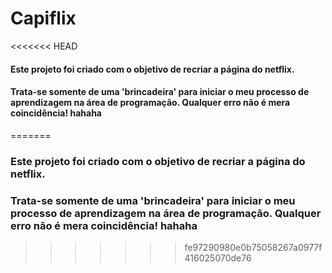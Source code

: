 # Capiflix

<<<<<<< HEAD
#### Este projeto foi criado com o objetivo de recriar a página do netflix. 
#### Trata-se somente de uma 'brincadeira' para iniciar o meu processo de aprendizagem na área de programação. Qualquer erro não é mera coincidência! hahaha
=======
### Este projeto foi criado com o objetivo de recriar a página do netflix. 
### Trata-se somente de uma 'brincadeira' para iniciar o meu processo de aprendizagem na área de programação. Qualquer erro não é mera coincidência! hahaha
>>>>>>> fe97290980e0b75058267a0977f416025070de76
